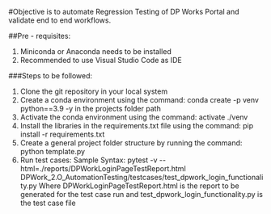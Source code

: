 #Objective is to automate Regression Testing of DP Works Portal and validate end to end workflows.

##Pre - requisites:
1. Miniconda or Anaconda needs to be installed
2. Recommended to use Visual Studio Code as IDE

###Steps to be followed:
1. Clone the git repository in your local system
2. Create a conda environment using the command:
   conda create -p venv python==3.9 -y in the projects folder path
4. Activate the conda environment using the command:
   activate ./venv
6. Install the libraries in the requirements.txt file using the command:
   pip install -r requirements.txt
8. Create a general project folder structure by running the command:
   python template.py
10. Run test cases:
   Sample Syntax:
   pytest -v --html=./reports/DPWorkLoginPageTestReport.html DPWork_2.O_AutomationTesting/testcases/test_dpwork_login_functionality.py
   Where DPWorkLoginPageTestReport.html is the report to be generated for the test case run and
   test_dpwork_login_functionality.py is the test case file

